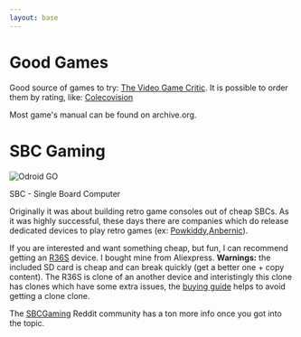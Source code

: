 ```yaml
---
layout: base
---
```


# Good Games

Good source of games to try: [The Video Game Critic](http://videogamecritic.com/).
It is possible to order them by rating, like: [Colecovision](http://videogamecritic.com/coleco_g.htm)

Most game's manual can be found on archive.org.

# SBC Gaming

![Odroid GO](https://cdn.hardkernel.com/wp-content/uploads/2018/10/go-%EB%B3%B4%EB%93%9C-1.jpg)

SBC - Single Board Computer

Originally it was about building retro game consoles out of cheap SBCs. As it was highly successful, these days there are companies which do release dedicated devices to play retro games (ex: [Powkiddy](https://powkiddy.com/),[Anbernic](https://anbernic.com/)).

If you are interested and want something cheap, but fun, I can recommend getting an [R36S](https://handhelds.miraheze.org/wiki/R36S_Handheld_Wiki) device. I bought mine from Aliexpress. **Warnings:** the included SD card is cheap and can break quickly (get a better one + copy content). The R36S is clone of an another device and interistingly this clone has clones which have some extra issues, the [buying guide](https://handhelds.miraheze.org/wiki/R36S_Buying_Guide) helps to avoid getting a clone clone.


The [SBCGaming](https://old.reddit.com/r/SBCGaming/) Reddit community has a ton more info once you got into the topic.
